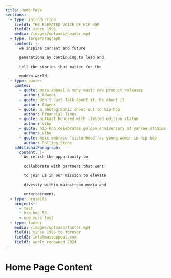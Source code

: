 ```yaml
---
title: Home Page
sections:
  - type: introduction
    field1: THE ELEVATED VOICE OF HIP HOP
    field2: since 1996
    media: /images/uploads/header.mp4
  - type: largeParagraph
    content: |-
      we inspire current and future

      generations by continuing to lead and

      tell the stories that matter for the

      modern world.
  - type: quotes
    quotes:
      - quote: mass appeal & sony music new product releases
        author: Adweek
      - quote: Don’t Just Talk about it. be about it
        author: Adweek
      - quote: a photographic shout-out to hip-hop
        author: Financial Times
      - quote: outkast honored with limited edition statue
        author: Vibe
      - quote: hip-hop celebrates golden anniversary at yankee stadium
        author: Vibe
      - quote: more embrace ‘sisterhood’ as young women in hip-hop
        author: Rolling Stone
    additionalParagraph:
      content: |-
        We relish the opportunity to

        collaborate with partners that want

        to join us in our mission to elevate

        divesity within mainstream media and

        entertainment.
  - type: projects
    projects:
      - test
      - hip hop 50
      - one more test
  - type: footer
    media: /images/uploads/footer.mp4
    field1: since 1996 to forever
    field2: info@massappeal.com
    field3: world renowned 2024
---
```


# Home Page Content
